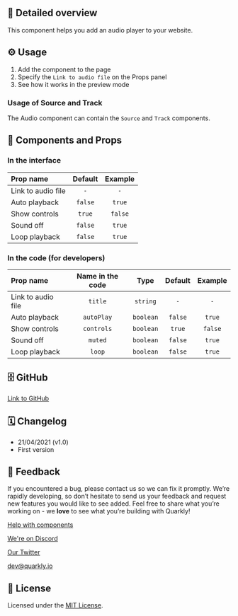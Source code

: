 ## 📖 Detailed overview

This component helps you add an audio player to your website.

## ⚙️ Usage

1.  Add the component to the page
2.  Specify the `Link to audio file` on the Props panel
3.  See how it works in the preview mode

### Usage of Source and Track

The Audio component can contain the `Source` and `Track` components.

## 🧩 Components and Props

### In the interface

| Prop name          | Default | Example |
| :----------------- | :-----: | :-----: |
| Link to audio file |   `-`   |   `-`   |
| Auto playback      | `false` | `true`  |
| Show controls      | `true`  | `false` |
| Sound off          | `false` | `true`  |
| Loop playback      | `false` | `true`  |

### In the code (for developers)

| Prop name          | Name in the code |   Type    | Default | Example |
| :----------------- | :--------------: | :-------: | :-----: | :-----: |
| Link to audio file |     `title`      | `string`  |   `-`   |   `-`   |
| Auto playback      |    `autoPlay`    | `boolean` | `false` | `true`  |
| Show controls      |    `controls`    | `boolean` | `true`  | `false` |
| Sound off          |     `muted`      | `boolean` | `false` | `true`  |
| Loop playback      |      `loop`      | `boolean` | `false` | `true`  |

## 🗄 GitHub

[Link to GitHub](https://github.com/quarkly/community-kit/blob/master/src/Audio.js)

## 🗓 Changelog

-   21/04/2021 (v1.0)
-   First version

## 📮 Feedback

If you encountered a bug, please contact us so we can fix it promptly. We’re rapidly developing, so don’t hesitate to send us your feedback and request new features you would like to see added. Feel free to share what you’re working on - we **love** to see what you’re building with Quarkly!

[Help with components](https://community.quarkly.io/c/requests/11)

[We're on Discord](https://discord.gg/SuF9vCMJGW)

[Our Twitter](https://twitter.com/quarklyapp)

[dev@quarkly.io](mailto:dev@quarkly.io)

## 📝 License

Licensed under the [MIT License](https://raw.githubusercontent.com/quarkly/community-kit/master/LICENSE).
